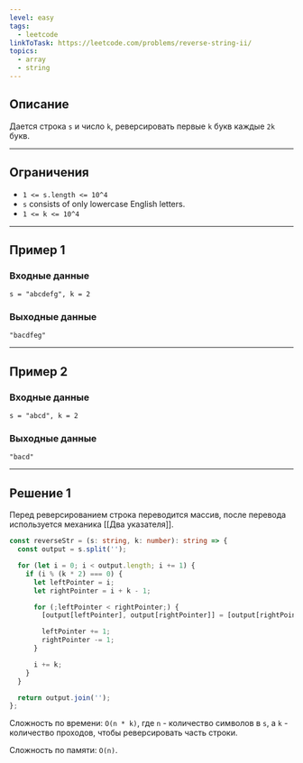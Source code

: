 ```yaml
---
level: easy
tags:
  - leetcode
linkToTask: https://leetcode.com/problems/reverse-string-ii/
topics:
  - array
  - string
---
```

## Описание

Дается строка `s` и число `k`, реверсировать первые `k` букв каждые `2k` букв.

---
## Ограничения

- `1 <= s.length <= 10^4`
- `s` consists of only lowercase English letters.
- `1 <= k <= 10^4`

---
## Пример 1

### Входные данные

```
s = "abcdefg", k = 2
```
### Выходные данные

```
"bacdfeg"
```

---
## Пример 2

### Входные данные

```
s = "abcd", k = 2
```
### Выходные данные

```
"bacd"
```

---
## Решение 1

Перед реверсированием строка переводится массив, после перевода используется механика [[Два указателя]].

```typescript
const reverseStr = (s: string, k: number): string => {
  const output = s.split('');

  for (let i = 0; i < output.length; i += 1) {
    if (i % (k * 2) === 0) {
      let leftPointer = i;
      let rightPointer = i + k - 1;

      for (;leftPointer < rightPointer;) {
        [output[leftPointer], output[rightPointer]] = [output[rightPointer], output[leftPointer]];

        leftPointer += 1;
        rightPointer -= 1;
      }

      i += k;
    }
  }

  return output.join('');
};
```

Сложность по времени: `O(n * k)`, где `n` - количество символов в `s`, а `k` - количество проходов, чтобы реверсировать часть строки.

Сложность по памяти: `O(n)`.